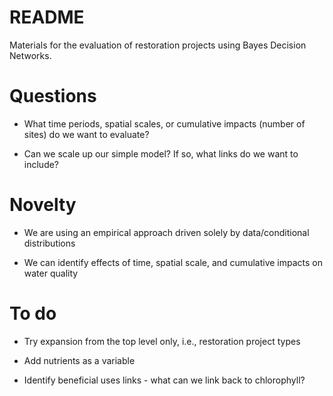 
# README

Materials for the evaluation of restoration projects using Bayes Decision Networks.

# Questions

* What time periods, spatial scales, or cumulative impacts (number of sites) do we want to evaluate?

* Can we scale up our simple model?  If so, what links do we want to include?

# Novelty

* We are using an empirical approach driven solely by data/conditional distributions

* We can identify effects of time, spatial scale, and cumulative impacts on water quality

# To do 

* Try expansion from the top level only, i.e., restoration project types

* Add nutrients as a variable

* Identify beneficial uses links - what can we link back to chlorophyll?

